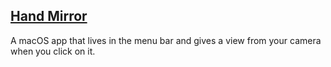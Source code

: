 ## [Hand Mirror](https://handmirror.app/)
A macOS app that lives in the menu bar and gives a view from your camera when you click on it.
